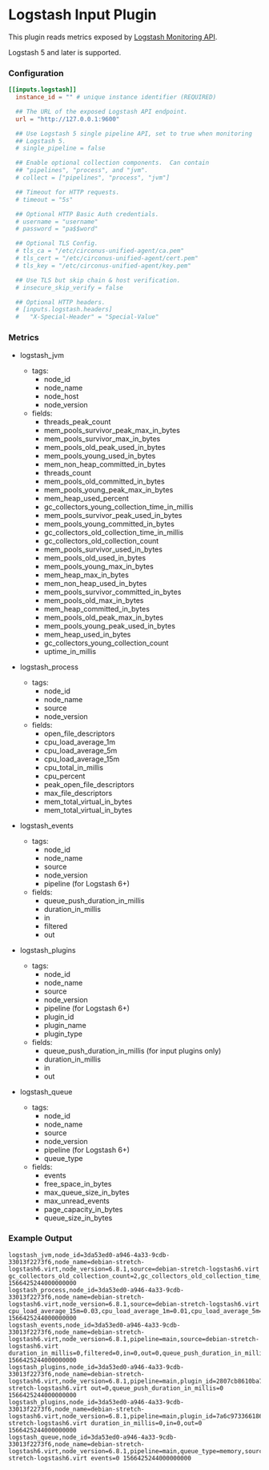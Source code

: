 # Logstash Input Plugin

This plugin reads metrics exposed by
[Logstash Monitoring API](https://www.elastic.co/guide/en/logstash/current/monitoring-logstash.html).

Logstash 5 and later is supported.

### Configuration

```toml
[[inputs.logstash]]
  instance_id = "" # unique instance identifier (REQUIRED)

  ## The URL of the exposed Logstash API endpoint.
  url = "http://127.0.0.1:9600"

  ## Use Logstash 5 single pipeline API, set to true when monitoring
  ## Logstash 5.
  # single_pipeline = false

  ## Enable optional collection components.  Can contain
  ## "pipelines", "process", and "jvm".
  # collect = ["pipelines", "process", "jvm"]

  ## Timeout for HTTP requests.
  # timeout = "5s"

  ## Optional HTTP Basic Auth credentials.
  # username = "username"
  # password = "pa$$word"

  ## Optional TLS Config.
  # tls_ca = "/etc/circonus-unified-agent/ca.pem"
  # tls_cert = "/etc/circonus-unified-agent/cert.pem"
  # tls_key = "/etc/circonus-unified-agent/key.pem"

  ## Use TLS but skip chain & host verification.
  # insecure_skip_verify = false

  ## Optional HTTP headers.
  # [inputs.logstash.headers]
  #   "X-Special-Header" = "Special-Value"
```

### Metrics

- logstash_jvm
    - tags:
        - node_id
        - node_name
        - node_host
        - node_version
    - fields:
        - threads_peak_count
        - mem_pools_survivor_peak_max_in_bytes
        - mem_pools_survivor_max_in_bytes
        - mem_pools_old_peak_used_in_bytes
        - mem_pools_young_used_in_bytes
        - mem_non_heap_committed_in_bytes
        - threads_count
        - mem_pools_old_committed_in_bytes
        - mem_pools_young_peak_max_in_bytes
        - mem_heap_used_percent
        - gc_collectors_young_collection_time_in_millis
        - mem_pools_survivor_peak_used_in_bytes
        - mem_pools_young_committed_in_bytes
        - gc_collectors_old_collection_time_in_millis
        - gc_collectors_old_collection_count
        - mem_pools_survivor_used_in_bytes
        - mem_pools_old_used_in_bytes
        - mem_pools_young_max_in_bytes
        - mem_heap_max_in_bytes
        - mem_non_heap_used_in_bytes
        - mem_pools_survivor_committed_in_bytes
        - mem_pools_old_max_in_bytes
        - mem_heap_committed_in_bytes
        - mem_pools_old_peak_max_in_bytes
        - mem_pools_young_peak_used_in_bytes
        - mem_heap_used_in_bytes
        - gc_collectors_young_collection_count
        - uptime_in_millis

- logstash_process
    - tags:
        - node_id
        - node_name
        - source
        - node_version
    - fields:
        - open_file_descriptors
        - cpu_load_average_1m
        - cpu_load_average_5m
        - cpu_load_average_15m
        - cpu_total_in_millis
        - cpu_percent
        - peak_open_file_descriptors
        - max_file_descriptors
        - mem_total_virtual_in_bytes
        - mem_total_virtual_in_bytes

- logstash_events
    - tags:
        - node_id
        - node_name
        - source
        - node_version
        - pipeline (for Logstash 6+)
    - fields:
        - queue_push_duration_in_millis
        - duration_in_millis
        - in
        - filtered
        - out

- logstash_plugins
    - tags:
        - node_id
        - node_name
        - source
        - node_version
        - pipeline (for Logstash 6+)
        - plugin_id
        - plugin_name
        - plugin_type
    - fields:
        - queue_push_duration_in_millis (for input plugins only)
        - duration_in_millis
        - in
        - out

- logstash_queue
    - tags:
        - node_id
        - node_name
        - source
        - node_version
        - pipeline (for Logstash 6+)
        - queue_type
    - fields:
        - events
        - free_space_in_bytes
        - max_queue_size_in_bytes
        - max_unread_events
        - page_capacity_in_bytes
        - queue_size_in_bytes

### Example Output

```
logstash_jvm,node_id=3da53ed0-a946-4a33-9cdb-33013f2273f6,node_name=debian-stretch-logstash6.virt,node_version=6.8.1,source=debian-stretch-logstash6.virt gc_collectors_old_collection_count=2,gc_collectors_old_collection_time_in_millis=100,gc_collectors_young_collection_count=26,gc_collectors_young_collection_time_in_millis=1028,mem_heap_committed_in_bytes=1056309248,mem_heap_max_in_bytes=1056309248,mem_heap_used_in_bytes=207216328,mem_heap_used_percent=19,mem_non_heap_committed_in_bytes=160878592,mem_non_heap_used_in_bytes=140838184,mem_pools_old_committed_in_bytes=899284992,mem_pools_old_max_in_bytes=899284992,mem_pools_old_peak_max_in_bytes=899284992,mem_pools_old_peak_used_in_bytes=189468088,mem_pools_old_used_in_bytes=189468088,mem_pools_survivor_committed_in_bytes=17432576,mem_pools_survivor_max_in_bytes=17432576,mem_pools_survivor_peak_max_in_bytes=17432576,mem_pools_survivor_peak_used_in_bytes=17432576,mem_pools_survivor_used_in_bytes=12572640,mem_pools_young_committed_in_bytes=139591680,mem_pools_young_max_in_bytes=139591680,mem_pools_young_peak_max_in_bytes=139591680,mem_pools_young_peak_used_in_bytes=139591680,mem_pools_young_used_in_bytes=5175600,threads_count=20,threads_peak_count=24,uptime_in_millis=739089 1566425244000000000
logstash_process,node_id=3da53ed0-a946-4a33-9cdb-33013f2273f6,node_name=debian-stretch-logstash6.virt,node_version=6.8.1,source=debian-stretch-logstash6.virt cpu_load_average_15m=0.03,cpu_load_average_1m=0.01,cpu_load_average_5m=0.04,cpu_percent=0,cpu_total_in_millis=83230,max_file_descriptors=16384,mem_total_virtual_in_bytes=3689132032,open_file_descriptors=118,peak_open_file_descriptors=118 1566425244000000000
logstash_events,node_id=3da53ed0-a946-4a33-9cdb-33013f2273f6,node_name=debian-stretch-logstash6.virt,node_version=6.8.1,pipeline=main,source=debian-stretch-logstash6.virt duration_in_millis=0,filtered=0,in=0,out=0,queue_push_duration_in_millis=0 1566425244000000000
logstash_plugins,node_id=3da53ed0-a946-4a33-9cdb-33013f2273f6,node_name=debian-stretch-logstash6.virt,node_version=6.8.1,pipeline=main,plugin_id=2807cb8610ba7854efa9159814fcf44c3dda762b43bd088403b30d42c88e69ab,plugin_name=beats,plugin_type=input,source=debian-stretch-logstash6.virt out=0,queue_push_duration_in_millis=0 1566425244000000000
logstash_plugins,node_id=3da53ed0-a946-4a33-9cdb-33013f2273f6,node_name=debian-stretch-logstash6.virt,node_version=6.8.1,pipeline=main,plugin_id=7a6c973366186a695727c73935634a00bccd52fceedf30d0746983fce572d50c,plugin_name=file,plugin_type=output,source=debian-stretch-logstash6.virt duration_in_millis=0,in=0,out=0 1566425244000000000
logstash_queue,node_id=3da53ed0-a946-4a33-9cdb-33013f2273f6,node_name=debian-stretch-logstash6.virt,node_version=6.8.1,pipeline=main,queue_type=memory,source=debian-stretch-logstash6.virt events=0 1566425244000000000
```
